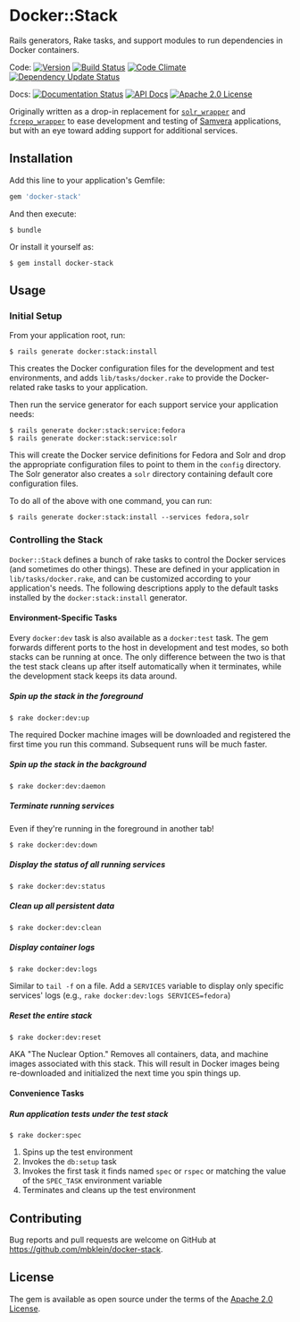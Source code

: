 # Docker::Stack

Rails generators, Rake tasks, and support modules to run dependencies in Docker containers.

Code: [![Version](https://badge.fury.io/rb/docker-stack.png)](http://badge.fury.io/rb/docker-stack)
[![Build Status](https://travis-ci.org/mbklein/docker-stack.png?branch=master)](https://travis-ci.org/mbklein/docker-stack)
[![Code Climate](https://codeclimate.com/github/mbklein/docker-stack/badges/gpa.svg)](https://codeclimate.com/github/mbklein/docker-stack)
[![Dependency Update Status](https://gemnasium.com/mbklein/docker-stack.png)](https://gemnasium.com/mbklein/docker-stack)

Docs: [![Documentation Status](https://inch-ci.org/github/mbklein/docker-stack.svg?branch=master)](https://inch-ci.org/github/mbklein/docker-stack)
[![API Docs](http://img.shields.io/badge/API-docs-blue.svg)](http://rubydoc.info/gems/docker-stack)
[![Apache 2.0 License](http://img.shields.io/badge/APACHE2-license-blue.svg)](./LICENSE.txt)

Originally written as a drop-in replacement for [`solr_wrapper`](https://github.com/cbeer/solr_wrapper) and [`fcrepo_wrapper`](https://github.com/cbeer/fcrepo_wrapper) to ease development and testing of [Samvera](https://github.com/mbklein/) applications, but with an eye toward adding support for additional services.

## Installation

Add this line to your application's Gemfile:

```ruby
gem 'docker-stack'
```

And then execute:

    $ bundle

Or install it yourself as:

    $ gem install docker-stack

## Usage

### Initial Setup

From your application root, run:

    $ rails generate docker:stack:install

This creates the Docker configuration files for the development and test environments, and adds `lib/tasks/docker.rake` to provide the Docker-related rake tasks to your application.

Then run the service generator for each support service your application needs:

    $ rails generate docker:stack:service:fedora
    $ rails generate docker:stack:service:solr

This will create the Docker service definitions for Fedora and Solr and drop the appropriate configuration files to point to them in the `config` directory. The Solr generator also creates a `solr` directory containing default core configuration files.

To do all of the above with one command, you can run:

    $ rails generate docker:stack:install --services fedora,solr

### Controlling the Stack

`Docker::Stack` defines a bunch of rake tasks to control the Docker services (and sometimes do other things). These are defined in your application in `lib/tasks/docker.rake`, and can be customized according to your application's needs. The following descriptions apply to the default tasks installed by the `docker:stack:install` generator.

#### Environment-Specific Tasks

Every `docker:dev` task is also available as a `docker:test` task. The gem forwards different ports to the host in development and test modes, so both stacks can be running at once. The only difference between the two is that the test stack cleans up after itself automatically when it terminates, while the development stack keeps its data around.

##### Spin up the stack in the foreground

    $ rake docker:dev:up

The required Docker machine images will be downloaded and registered the first time you run this command. Subsequent runs will be much faster.

##### Spin up the stack in the background

    $ rake docker:dev:daemon

##### Terminate running services

Even if they're running in the foreground in another tab!

    $ rake docker:dev:down

##### Display the status of all running services

    $ rake docker:dev:status

##### Clean up all persistent data

    $ rake docker:dev:clean

##### Display container logs

    $ rake docker:dev:logs

Similar to `tail -f` on a file.
Add a `SERVICES` variable to display only specific services' logs (e.g., `rake docker:dev:logs SERVICES=fedora`)

##### Reset the entire stack

    $ rake docker:dev:reset

AKA "The Nuclear Option." Removes all containers, data, and machine images associated with this stack. This will result in Docker images being re-downloaded and initialized the next time you spin things up.

#### Convenience Tasks

##### Run application tests under the test stack

    $ rake docker:spec

1. Spins up the test environment
2. Invokes the `db:setup` task
3. Invokes the first task it finds named `spec` or `rspec` or matching the value of the `SPEC_TASK` environment variable
4. Terminates and cleans up the test environment

## Contributing

Bug reports and pull requests are welcome on GitHub at https://github.com/mbklein/docker-stack.

## License

The gem is available as open source under the terms of the [Apache 2.0 License](https://opensource.org/licenses/Apache-2.0).

